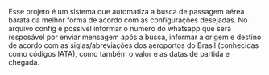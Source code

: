 Esse projeto é um sistema que automatiza a busca de passagem aérea barata da melhor forma de acordo com as configurações
desejadas. No arquivo config é possível informar o numero do whatsapp que será resposável por enviar mensagem após a busca, informar a origem e destino de acordo com as siglas/abreviações dos aeroportos do Brasil (conhecidas como códigos IATA), como também o valor e as datas de partida e chegada.